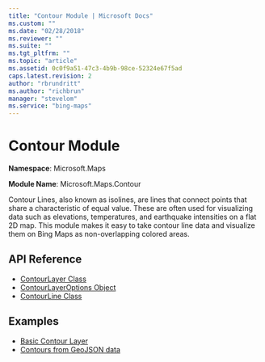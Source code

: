 ```yaml
---
title: "Contour Module | Microsoft Docs"
ms.custom: ""
ms.date: "02/28/2018"
ms.reviewer: ""
ms.suite: ""
ms.tgt_pltfrm: ""
ms.topic: "article"
ms.assetid: 0c0f9a51-47c3-4b9b-98ce-52324e67f5ad
caps.latest.revision: 2
author: "rbrundritt"
ms.author: "richbrun"
manager: "stevelom"
ms.service: "bing-maps"
---
```

# Contour Module
**Namespace**: Microsoft.Maps

**Module Name**: Microsoft.Maps.Contour

Contour Lines, also known as isolines, are lines that connect points that share a characteristic of equal value. These are often used for visualizing data such as elevations, temperatures, and earthquake intensities on a flat 2D map. This module makes it easy to take contour line data and visualize them on Bing Maps as non-overlapping colored areas. 

## API Reference

* [ContourLayer Class](../v8-web-control/contourlayer-class.md)
* [ContourLayerOptions Object](../v8-web-control/contourlayeroptions-object.md)
* [ContourLine Class](../v8-web-control/contourline-class.md) 

## Examples

* [Basic Contour Layer](../v8-web-control/basic-contour-layer.md)
* [Contours from GeoJSON data](../v8-web-control/contours-from-geojson-data.md)
